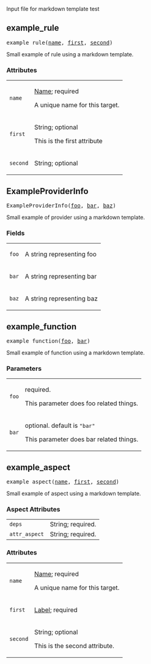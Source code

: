 <!-- Generated with Stardoc: http://skydoc.bazel.build -->

Input file for markdown template test

<a id="example_rule"></a>

## example_rule

<pre>
example_rule(<a href="#example_rule-name">name</a>, <a href="#example_rule-first">first</a>, <a href="#example_rule-second">second</a>)
</pre>

Small example of rule using a markdown template.

### Attributes

<table class="params-table">
<colgroup>
<col class="col-param" />
<col class="col-description" />
</colgroup>
<tbody>
<tr id="example_rule-name">
<td><code>name</code></td>
<td>

<a href="https://bazel.build/concepts/labels#target-names">Name</a>; required

<p>

A unique name for this target.

</p>
</td>
</tr>
<tr id="example_rule-first">
<td><code>first</code></td>
<td>

String; optional

<p>

This is the first attribute

</p>
</td>
</tr>
<tr id="example_rule-second">
<td><code>second</code></td>
<td>

String; optional

</td>
</tr>
</tbody>
</table>


<a id="ExampleProviderInfo"></a>

## ExampleProviderInfo

<pre>
ExampleProviderInfo(<a href="#ExampleProviderInfo-foo">foo</a>, <a href="#ExampleProviderInfo-bar">bar</a>, <a href="#ExampleProviderInfo-baz">baz</a>)
</pre>

Small example of provider using a markdown template.

### Fields

<table class="params-table">
<colgroup>
<col class="col-param" />
<col class="col-description" />
</colgroup>
<tbody>
<tr id="ExampleProviderInfo-foo">
<td><code>foo</code></td>
<td>
<p>

A string representing foo

</p>
</td>
</tr>
<tr id="ExampleProviderInfo-bar">
<td><code>bar</code></td>
<td>
<p>

A string representing bar

</p>
</td>
</tr>
<tr id="ExampleProviderInfo-baz">
<td><code>baz</code></td>
<td>
<p>

A string representing baz

</p>
</td>
</tr>
</tbody>
</table>


<a id="example_function"></a>

## example_function

<pre>
example_function(<a href="#example_function-foo">foo</a>, <a href="#example_function-bar">bar</a>)
</pre>

Small example of function using a markdown template.

### Parameters

<table class="params-table">
<colgroup>
<col class="col-param" />
<col class="col-description" />
</colgroup>
<tbody>
<tr id="example_function-foo">
<td><code>foo</code></td>
<td>

required.

<p>

This parameter does foo related things.

</p>
</td>
</tr>
<tr id="example_function-bar">
<td><code>bar</code></td>
<td>

optional.
default is <code>"bar"</code>

<p>

This parameter does bar related things.

</p>
</td>
</tr>
</tbody>
</table>


<a id="example_aspect"></a>

## example_aspect

<pre>
example_aspect(<a href="#example_aspect-name">name</a>, <a href="#example_aspect-first">first</a>, <a href="#example_aspect-second">second</a>)
</pre>

Small example of aspect using a markdown template.

### Aspect Attributes

<table class="params-table">
<colgroup>
<col class="col-param" />
<col class="col-description" />
</colgroup>
<tbody>
<tr id="example_aspect-deps">
<td><code>deps</code></td>
<td>
String; required.
</td>
</tr>
<tr id="example_aspect-attr_aspect">
<td><code>attr_aspect</code></td>
<td>
String; required.
</td>
</tr>
</tbody>
</table>

### Attributes

<table class="params-table">
<colgroup>
<col class="col-param" />
<col class="col-description" />
</colgroup>
<tbody>
<tr id="example_aspect-name">
<td><code>name</code></td>
<td>

<a href="https://bazel.build/concepts/labels#target-names">Name</a>; required

<p>

A unique name for this target.

</p>
</td>
</tr>
<tr id="example_aspect-first">
<td><code>first</code></td>
<td>

<a href="https://bazel.build/concepts/labels">Label</a>; required

</td>
</tr>
<tr id="example_aspect-second">
<td><code>second</code></td>
<td>

String; optional

<p>

This is the second attribute.

</p>
</td>
</tr>
</tbody>
</table>


